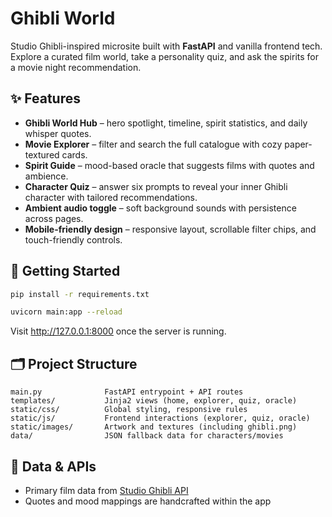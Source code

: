 # Ghibli World

Studio Ghibli-inspired microsite built with **FastAPI** and vanilla frontend tech. Explore a curated film world, take a personality quiz, and ask the spirits for a movie night recommendation.

## ✨ Features

- **Ghibli World Hub** – hero spotlight, timeline, spirit statistics, and daily whisper quotes.
- **Movie Explorer** – filter and search the full catalogue with cozy paper-textured cards.
- **Spirit Guide** – mood-based oracle that suggests films with quotes and ambience.
- **Character Quiz** – answer six prompts to reveal your inner Ghibli character with tailored recommendations.
- **Ambient audio toggle** – soft background sounds with persistence across pages.
- **Mobile-friendly design** – responsive layout, scrollable filter chips, and touch-friendly controls.

## 🚀 Getting Started

```bash
pip install -r requirements.txt

uvicorn main:app --reload
```

Visit <http://127.0.0.1:8000> once the server is running.

## 🗂️ Project Structure

```
main.py              FastAPI entrypoint + API routes
templates/           Jinja2 views (home, explorer, quiz, oracle)
static/css/          Global styling, responsive rules
static/js/           Frontend interactions (explorer, quiz, oracle)
static/images/       Artwork and textures (including ghibli.png)
data/                JSON fallback data for characters/movies
```

## 📡 Data & APIs

- Primary film data from [Studio Ghibli API](https://ghibliapi.vercel.app/)
- Quotes and mood mappings are handcrafted within the app
